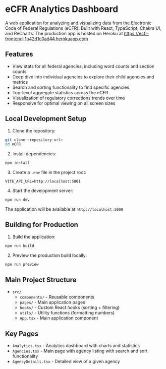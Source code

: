 # eCFR Analytics Dashboard

A web application for analyzing and visualizing data from the Electronic Code of Federal Regulations (eCFR). Built with React, TypeScript, Chakra UI, and ReCharts. The production app is hosted on Heroku at https://ecfr-frontend-1b42d1c0ad44.herokuapp.com

## Features
- View stats for all federal agencies, including word counts and section counts
- Deep dive into individual agencies to explore their child agencies and metrics
- Search and sorting functionality to find specific agencies
- Top-level aggregate statistics across the eCFR
- Visualization of regulatory corrections trends over time
- Responsive for optimal viewing on all screen sizes

## Local Development Setup

1. Clone the repository:
```bash
git clone <repository-url>
cd eCFR
```

2. Install dependencies:
```bash
npm install
```

3. Create a `.env` file in the project root:
```
VITE_API_URL=http://localhost:5001
```

4. Start the development server:
```bash
npm run dev
```

The application will be available at `http://localhost:3000`

## Building for Production

1. Build the application:
```bash
npm run build
```

2. Preview the production build locally:
```bash
npm run preview
```

## Main Project Structure
- `src/`
  - `components/` - Reusable components
  - `pages/` - Main application pages
  - `hooks/` - Custom React hooks (sorting + filtering)
  - `utils/` - Utility functions (formatting numbers)
  - `App.tsx` - Main application component

## Key Pages

- `Analytics.tsx` - Analytics dashboard with charts and statistics
- `Agencies.tsx` - Main page with agency listing with search and sort functionality
- `AgencyDetails.tsx` - Detailed view of a given agency 
